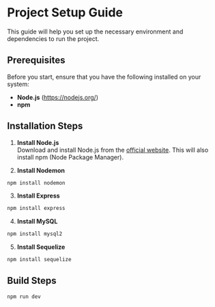 # Project Setup Guide

This guide will help you set up the necessary environment and dependencies to run the project.

## Prerequisites

Before you start, ensure that you have the following installed on your system:

- **Node.js** (https://nodejs.org/)
- **npm**

## Installation Steps

1. **Install Node.js**  
Download and install Node.js from the [official website](https://nodejs.org/). This will also install npm (Node Package Manager).

2. **Install Nodemon**  
```bash
npm install nodemon
```

3. **Install Express**
```bash
npm install express
```

4. **Install MySQL**
```bash
npm install mysql2
```

5. **Install Sequelize**
```bash
npm install sequelize
```

## Build Steps

```bash
npm run dev
```